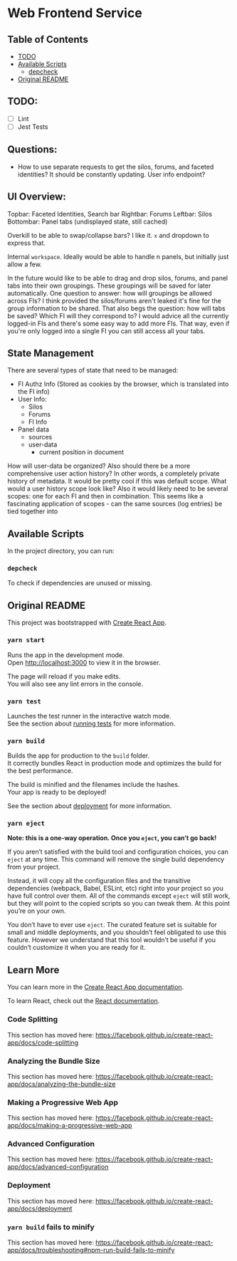 # Web Frontend Service 

## Table of Contents 
- [TODO](#todo)
- [Available Scripts](#available-scripts)
    - [depcheck](#depcheck)
- [Original README](#original-readme)

## TODO: 
- [ ] Lint
- [ ] Jest Tests

## Questions: 
- How to use separate requests to get the silos, forums, and faceted identities? It should be constantly updating. User info endpoint?

## UI Overview:
Topbar: Faceted Identities, Search bar
Rightbar: Forums
Leftbar: Silos
Bottombar: Panel tabs (undisplayed state, still cached)

Overkill to be able to swap/collapse bars? I like it. `x` and dropdown to express that.

Internal `workspace`. Ideally would be able to handle n panels, but initially just allow a few.

In the future would like to be able to drag and drop silos, forums, and panel tabs into their own groupings. These groupings will be saved for later automatically. One question to answer: how will groupings be allowed across FIs? I think provided the silos/forums aren't leaked it's fine for the group information to be shared. That also begs the question: how will tabs be saved? Which FI will they correspond to? I would advice all the currently logged-in FIs and there's some easy way to add more FIs. That way, even if you're only logged into a single FI you can still access all your tabs. 

## State Management
There are several types of state that need to be managed: 
- FI Authz Info (Stored as cookies by the browser, which is translated into the FI info) 
- User Info: 
    - Silos 
    - Forums 
    - FI Info 
- Panel data 
    - sources
    - user-data 
        - current position in document 
        
How will user-data be organized? Also should there be a more comprehensive user action history? In other words, a completely private history of metadata. It would be pretty cool if this was default scope. What would a user history scope look like? Also it would likely need to be several scopes: one for each FI and then in combination. This seems like a fascinating application of scopes - can the same sources (log entries) be tied together into 

## Available Scripts

In the project directory, you can run:

### `depcheck`

To check if dependencies are unused or missing.

## Original README

This project was bootstrapped with [Create React App](https://github.com/facebook/create-react-app).

### `yarn start`

Runs the app in the development mode.<br />
Open [http://localhost:3000](http://localhost:3000) to view it in the browser.

The page will reload if you make edits.<br />
You will also see any lint errors in the console.

### `yarn test`

Launches the test runner in the interactive watch mode.<br />
See the section about [running tests](https://facebook.github.io/create-react-app/docs/running-tests) for more information.

### `yarn build`

Builds the app for production to the `build` folder.<br />
It correctly bundles React in production mode and optimizes the build for the best performance.

The build is minified and the filenames include the hashes.<br />
Your app is ready to be deployed!

See the section about [deployment](https://facebook.github.io/create-react-app/docs/deployment) for more information.

### `yarn eject`

**Note: this is a one-way operation. Once you `eject`, you can’t go back!**

If you aren’t satisfied with the build tool and configuration choices, you can `eject` at any time. This command will remove the single build dependency from your project.

Instead, it will copy all the configuration files and the transitive dependencies (webpack, Babel, ESLint, etc) right into your project so you have full control over them. All of the commands except `eject` will still work, but they will point to the copied scripts so you can tweak them. At this point you’re on your own.

You don’t have to ever use `eject`. The curated feature set is suitable for small and middle deployments, and you shouldn’t feel obligated to use this feature. However we understand that this tool wouldn’t be useful if you couldn’t customize it when you are ready for it.

## Learn More

You can learn more in the [Create React App documentation](https://facebook.github.io/create-react-app/docs/getting-started).

To learn React, check out the [React documentation](https://reactjs.org/).

### Code Splitting

This section has moved here: https://facebook.github.io/create-react-app/docs/code-splitting

### Analyzing the Bundle Size

This section has moved here: https://facebook.github.io/create-react-app/docs/analyzing-the-bundle-size

### Making a Progressive Web App

This section has moved here: https://facebook.github.io/create-react-app/docs/making-a-progressive-web-app

### Advanced Configuration

This section has moved here: https://facebook.github.io/create-react-app/docs/advanced-configuration

### Deployment

This section has moved here: https://facebook.github.io/create-react-app/docs/deployment

### `yarn build` fails to minify

This section has moved here: https://facebook.github.io/create-react-app/docs/troubleshooting#npm-run-build-fails-to-minify
